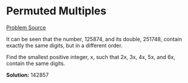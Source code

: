 # Permuted Multiples

[Problem Source](https://projecteuler.net/problem=52)

It can be seen that the number, 125874, and its double, 251748, contain exactly 
the same digits, but in a different order.

Find the smallest positive integer, x, such that 2x, 3x, 4x, 5x, and 6x, 
contain the same digits.

**Solution:** 142857